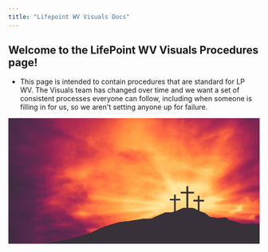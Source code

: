 ```yaml
---
title: "Lifepoint WV Visuals Docs"
---
```


## Welcome to the LifePoint WV Visuals Procedures page!
- This page is intended to contain procedures that are standard for LP WV.  The Visuals team has changed over time and we want a set of consistent processes everyone can follow, including when someone is filling in for us, so we aren't setting anyone up for failure.

![The Cross at Calvary](cross_at_calvary.png?classes=shadow)

